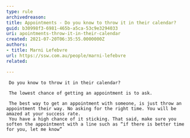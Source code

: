 ```yaml
---
type: rule
archivedreason:
title: Appointments - Do you know to throw it in their calendar?
guid: b30998f3-6981-465b-a5ca-53c9e3294033
uri: apointments-throw-it-in-their-calendar
created: 2021-07-20T06:35:55.0000000Z
authors: 
- title: Marni Lefebvre
url: https://ssw.com.au/people/marni-lefebvre
related:

---
```

     Do you know to throw it in their calendar?
     
     The lowest chance of getting an appointment is to ask.
     
     The best way to get an appointment with someone, is just throw an appointment their way. No asking for the right time. You will be amazed at your success rate.
     You have a high chance of it sticking. That said, make sure you soften the appointment with a line such as “if there is better time for you, let me know”


<!--endintro-->

  
